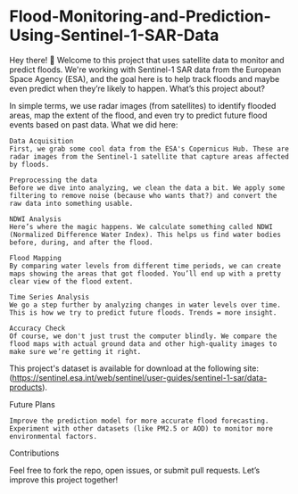 # Flood-Monitoring-and-Prediction-Using-Sentinel-1-SAR-Data

Hey there! 👋 Welcome to this project that uses satellite data to monitor and predict floods. We're working with Sentinel-1 SAR data from the European Space Agency (ESA), and the goal here is to help track floods and maybe even predict when they’re likely to happen.
What’s this project about?

In simple terms, we use radar images (from satellites) to identify flooded areas, map the extent of the flood, and even try to predict future flood events based on past data.
What we did here:

    Data Acquisition
    First, we grab some cool data from the ESA's Copernicus Hub. These are radar images from the Sentinel-1 satellite that capture areas affected by floods.

    Preprocessing the data
    Before we dive into analyzing, we clean the data a bit. We apply some filtering to remove noise (because who wants that?) and convert the raw data into something usable.

    NDWI Analysis
    Here’s where the magic happens. We calculate something called NDWI (Normalized Difference Water Index). This helps us find water bodies before, during, and after the flood.

    Flood Mapping
    By comparing water levels from different time periods, we can create maps showing the areas that got flooded. You’ll end up with a pretty clear view of the flood extent.

    Time Series Analysis
    We go a step further by analyzing changes in water levels over time. This is how we try to predict future floods. Trends = more insight.

    Accuracy Check
    Of course, we don't just trust the computer blindly. We compare the flood maps with actual ground data and other high-quality images to make sure we’re getting it right.

This project's dataset is available for download at the following site: 
(https://sentinel.esa.int/web/sentinel/user-guides/sentinel-1-sar/data-products).

Future Plans

    Improve the prediction model for more accurate flood forecasting.
    Experiment with other datasets (like PM2.5 or AOD) to monitor more environmental factors.

Contributions

Feel free to fork the repo, open issues, or submit pull requests. Let’s improve this project together!
